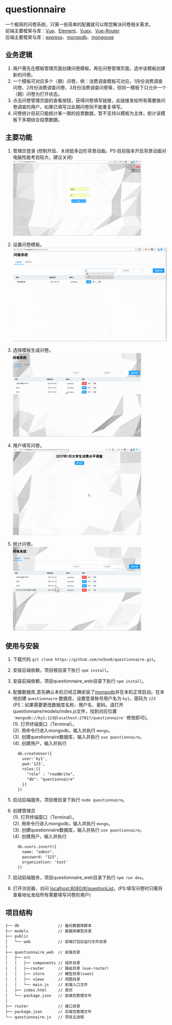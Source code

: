 # questionnaire
一个极简的问卷系统，只需一些简单的配置就可以帮您解决问卷相关需求。  
前端主要框架与库：[Vue](https://github.com/vuejs/vue)、[Element](http://element.eleme.io)、[Vuex](https://vuex.vuejs.org)、[Vue-Router](http://router.vuejs.org/)  
后端主要框架与库：[express](http://expressjs.com/)、[mongodb](https://www.mongodb.com/)、[mongoose](http://mongoosejs.com/)

## 业务逻辑
1. 用户需先在模板管理页面创建问卷模板，再在问卷管理页面，选中该模板创建新的问卷。
2. 一个模板可对应多个（期）问卷，例：消费调查模板可对应，1月份消费调查问卷、2月份消费调查问卷、3月份消费调查问卷等，但同一模板下只允许一个（期）问卷为打开状态。
3. 点击问卷管理页面的查看按钮，获得问卷填写链接，此链接发给所有需要做问卷调查的用户，如果已填写过此期问卷则不能重复填写。
4. 问卷统计目前只能统计某一期的投票数据，暂不支持以模板为主体，统计该模板下多期综合投票数据。

## 主要功能
1. 管理员登录 (控制开启、关闭低多边形背景动画。PS:目前版本开启背景动画对电脑性能考验较大，建议关闭)  
![login](login.gif)  

2. 设置问卷模板。  
![setQ](setQ.gif)  

3. 选择模板生成问卷。  
![set](set.gif)  

4. 用户填写问卷。  
![answer](answer.gif)  

5. 统计问卷。  
![statistics](statistics.gif)

## 使用与安装
1. 下载代码 ```git clone https://github.com/no5no6/questionnaire.git```。  
2. 安装后端依赖，项目根目录下执行 ```npm install```。  
3. 安装前端依赖，项目questionnaire_web目录下执行 ```npm install```。  
4. 配置数据库,首先确认本机已经正确安装了[mongodb](https://www.mongodb.com/)并在本机正常启动。在本地创建 `questionnaire` 数据库，设置登录账号用户名为 `ky1`，密码为 `123` (PS：如果需要更改数据库名称、用户名、密码，请打开questionnaire/models/index.js文件，找到对应位置 ```'mongodb://ky1:123@localhost:27017/questionnaire'``` 修改即可)。  
(1). 打开终端窗口（Terminal）。  
(2). 用命令行进入mongodb，输入并执行 ```mongo```。  
(3). 创建questionnaire数据库，输入并执行 ```use questionnaire```。  
(4). 创建用户，输入并执行  
      ```
        db.createUser({
          user:'ky1',
          pwd:'123',
          roles:[{
            "role" : "readWrite",
            "db": "questionnaire"
          }]
        })
      ```
      
5. 启动后端服务，项目根目录下执行 ```node questionnaire```。  
6. 创建管理员  
(1). 打开终端窗口（Terminal）。  
(2). 用命令行进入mongodb，输入并执行 ```mongo```。  
(3). 创建questionnaire数据库，输入并执行 ```use questionnaire```。  
(4). 创建用户，输入并执行  
      ```
        db.users.insert({
          name: "admin", 
          password: "123", 
          organization: 'test' 
        })
      ```
      
7. 启动前端服务，项目questionnaire_web目录下执行 ```npm run dev```。  
8. 打开浏览器，访问 [localhost:8080/#/questionList](http://localhost:8080/#/questionList)。(PS:填写问卷时只需将查看地址发给所有需要填写问卷的用户)  

## 项目结构
```
├── db                 // 备份数据库脚本
├── models             // 数据库模型目录
├── public
│   └── web            // 前端打包后运行文件目录
│
├── questionnaire_web  // 前端目录
│   ├── src
│   │   ├── components // 组件目录
│   │   ├──router      // 路由目录（vue-router）
│   │   ├── store      // 模型目录(vuex)
│   │   ├── views      // 视图目录
│   │   └── main.js    // 前端入口文件
│   ├── index.html     // 首页
│   └── package.json   // 前端包管理文件
│
├── router             // 接口目录
├── package.json       // 后端包管理文件
└── questionnaire.js   // 项目主进程
```

